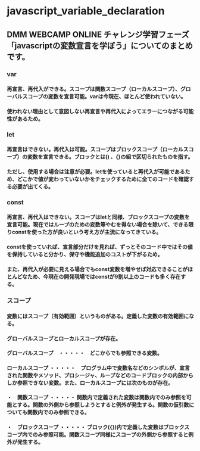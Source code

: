 # javascript_variable_declaration
## DMM WEBCAMP ONLINE チャレンジ学習フェーズ「javascriptの変数宣言を学ぼう」についてのまとめです。
### var
#### 再宣言、再代入ができる。スコープは関数スコープ（ローカルスコープ）、グローバルスコープの変数を宣言可能。varは今現在、ほとんど使われていない。
#### 使われない理由として意図しない再宣言や再代入によってエラーにつながる可能性があるため。

### let
#### 再宣言はできない。再代入は可能。スコープはブロックスコープ（ローカルスコープ）の変数を宣言できる。ブロックとは() 、{}の組で区切られたものを指す。
#### ただし、使用する場合は注意が必要。letを使っていると再代入が可能であるため、どこかで値が変わっていないかをチェックするために全てのコードを確認する必要が出てくる。

### const
#### 再宣言、再代入はできない。スコープはletと同様、ブロックスコープの変数を宣言可能。現在ではループのための変数等やむを得ない場合を除いて、できる限りconstを使った方が良いという考え方が主流になってきている。
#### constを使っていれば、宣言部分だけを見れば、ずっとそのコード中ではその値を保持していると分かり、保守や機能追加のコストが下がるため。
#### また、再代入が必要に見える場合でもconst変数を増やせば対応できることがほとんどなため、今現在の開発現場ではconstが9割以上のコードも多く存在する。

### スコープ
#### 変数にはスコープ（有効範囲）というものがある。定義した変数の有効範囲になる。
#### グローバルスコープとローカルスコープが存在。
#### グローバルスコープ　・・・・・　どこからでも参照できる変数。
#### ローカルスコープ ・・・・・　プログラム中で変数名などのシンボルが、宣言された関数やメソッド、プロシージャ、ループなどのコードブロックの内部からしか参照できない変数。また、ローカルスコープには次のものが存在。
#### ・　関数スコープ ・・・・・ 関数内で定義された変数は関数内でのみ参照を可能とする。関数の外側から参照しようとすると例外が発生する。関数の仮引数についても関数内でのみ参照できる。
#### ・　ブロックスコープ ・・・・・ ブロック({})内で定義した変数はブロックスコープ内でのみ参照可能。関数スコープ同様にスコープの外側から参照すると例外が発生する。
